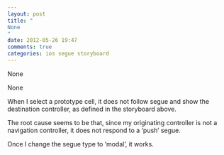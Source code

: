 ```yaml
---
layout: post
title: "
None
"
date: 2012-05-26 19:47
comments: true
categories: ios segue storyboard
---
```


None


None



When I select a prototype cell, it does not follow segue and show the destination controller, as defined in the storyboard above.




The root cause seems to be that, since my originating controller is not a navigation controller, it does not respond to a ‘push’ segue. 




Once I change the segue type to ‘modal’, it works.


